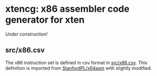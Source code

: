 # xtencg: x86 assembler code generator for xten

*Under construction!*

## src/x86.csv

The x86 instruction set is defined in csv format in [src/x86.csv](./src/x86.csv). This definition is imported from [StanfordPL/x64asm](https://github.com/StanfordPL/x64asm) with slightly modified.
